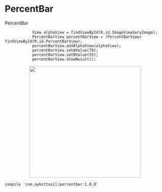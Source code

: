 # PercentBar 

PercentBar

```
            View alphaView = findViewById(R.id.ImageViewSoruImage);
            PercentBarView percentBarView = (PercentBarView) findViewById(R.id.PercentBarView);
            percentBarView.addAlphaView(alphaView);
            percentBarView.setAValue(70);
            percentBarView.setBValue(55);
            percentBarView.showResult();
```

<p align="center">
  <img src="https://cloud.githubusercontent.com/assets/3179872/18619207/44e432da-7dff-11e6-8988-91d1faf4eed0.gif" width="350"/>
</p>

```
compile 'com.aykuttasil:percentbar:1.0.0'
```
